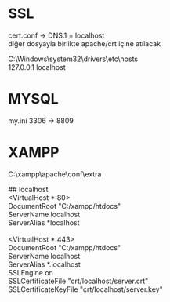 # SSL
cert.conf -> DNS.1 = localhost <br>
diğer dosyayla birlikte apache/crt içine atılacak

C:\Windows\system32\drivers\etc\hosts <br>
127.0.0.1 localhost

# MYSQL
my.ini
3306 -> 8809

# XAMPP

C:\xampp\apache\conf\extra

\#\# localhost <br>
 <VirtualHost *:80> <br>
     DocumentRoot "C:/xampp/htdocs" <br>
     ServerName localhost <br>
     ServerAlias *localhost <br>
 </VirtualHost> <br>
 <VirtualHost *:443> <br>
     DocumentRoot "C:/xampp/htdocs" <br>
     ServerName localhost <br>
     ServerAlias *.localhost <br>
     SSLEngine on <br>
     SSLCertificateFile "crt/localhost/server.crt" <br>
     SSLCertificateKeyFile "crt/localhost/server.key" <br>
 </VirtualHost>
